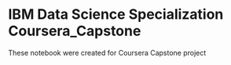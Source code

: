 # IBM Data Science Specialization Coursera_Capstone
These notebook were created for Coursera Capstone project
